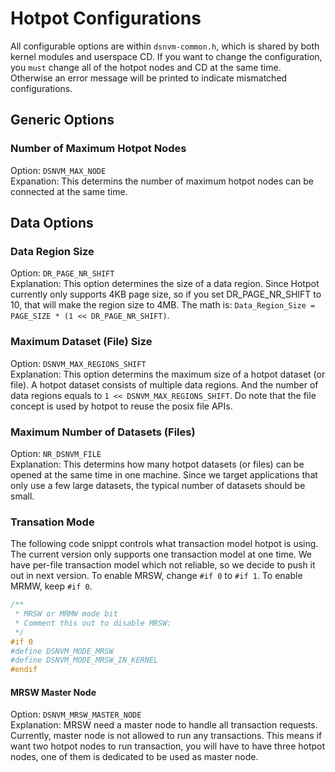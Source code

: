 # Hotpot Configurations

All configurable options are within `dsnvm-common.h`, which is shared by both kernel modules and userspace CD. If you want to change the configuration, you `must` change all of the hotpot nodes and CD at the same time. Otherwise an error message will be printed to indicate mismatched configurations.

## Generic Options
### Number of Maximum Hotpot Nodes
Option: `DSNVM_MAX_NODE`  
Expanation: This determins the number of maximum hotpot nodes can be connected at the same time.  

## Data Options
### Data Region Size
Option: `DR_PAGE_NR_SHIFT`  
Explanation: This option determines the size of a data region. Since Hotpot currently only supports 4KB page size, so if you set DR_PAGE_NR_SHIFT to 10, that will make the region size to 4MB. The math is: `Data_Region_Size = PAGE_SIZE * (1 << DR_PAGE_NR_SHIFT)`.  

### Maximum Dataset (File) Size
Option: `DSNVM_MAX_REGIONS_SHIFT`  
Explanation: This option determins the maximum size of a hotpot dataset (or file). A hotpot dataset consists of multiple data regions. And the number of data regions equals to `1 << DSNVM_MAX_REGIONS_SHIFT`. Do note that the file concept is used by hotpot to reuse the posix file APIs.

### Maximum Number of Datasets (Files)
Option: `NR_DSNVM_FILE`  
Explanation: This determins how many hotpot datasets (or files) can be opened at the same time in one machine. Since we target applications that only use a few large datasets, the typical number of datasets should be small.

### Transation Mode
The following code snippt controls what transaction model hotpot is using. The current version only supports one transaction model at one time. We have per-file transaction model which not reliable, so we decide to push it out in next version. To enable MRSW, change `#if 0` to `#if 1`. To enable MRMW, keep `#if 0`.

```c
/**
 * MRSW or MRMW mode bit
 * Comment this out to disable MRSW:
 */
#if 0
#define DSNVM_MODE_MRSW
#define DSNVM_MODE_MRSW_IN_KERNEL
#endif
```

#### MRSW Master Node
Option: `DSNVM_MRSW_MASTER_NODE`  
Explanation: MRSW need a master node to handle all transaction requests. Currently, master node is not allowed to run any transactions. This means if want two hotpot nodes to run transaction, you will have to have three hotpot nodes, one of them is dedicated to be used as master node.
